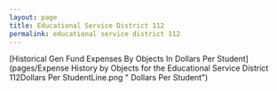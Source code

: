 ```yaml
---
layout: page
title: Educational Service District 112
permalink: educational service district 112
---
```



[Historical Gen Fund Expenses By Objects In Dollars Per Student](pages/Expense History by Objects for the Educational Service District 112Dollars Per StudentLine.png " Dollars Per Student")

